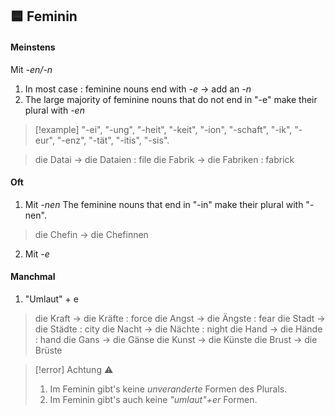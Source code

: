## 🟦 Feminin
#### Meinstens
 Mit *-en/-n* 
1. In most case : feminine nouns end with *-e* -> add an *-n*
2. The large majority of feminine nouns that do not end in "-e" make their plural with *-en*
> [!example] "-ei", "-ung", "-heit", "-keit", "-ion", "-schaft", "-ik", "-eur", "-enz", "-tät", "-itis", "-sis".

>die Datai -> die Dataien : file
>die Fabrik -> die Fabriken : fabrick

#### Oft
1. Mit *-nen*
The feminine nouns that end in "-in" make their plural with "-nen".

> die Chefin -> die Chefinnen

2. Mit *-e*
#### Manchmal
1. "Umlaut" + e


> die Kraft -> die Kräfte : force
> die Angst -> die Ängste : fear
> die Stadt -> die Städte : city
> die Nacht -> die Nächte : night
> die Hand -> die Hände : hand
> die Gans -> die Gänse
> die Kunst -> die Künste
> die Brust -> die Brüste


> [!error] Achtung ⚠ 
> 1. Im Feminin gibt's keine *unveranderte* Formen des Plurals.
> 2. Im Feminin gibt's auch keine *"umlaut"+er* Formen.
